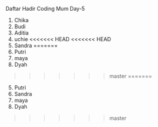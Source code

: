 Daftar Hadir Coding Mum Day-5

1. Chika
2. Budi
3. Aditia
4. uchie
<<<<<<< HEAD
<<<<<<< HEAD
5. Sandra
=======
5. Putri
6. maya
7. Dyah
>>>>>>> master
=======
5. Putri
6. Sandra
7. maya
8. Dyah
>>>>>>> master
